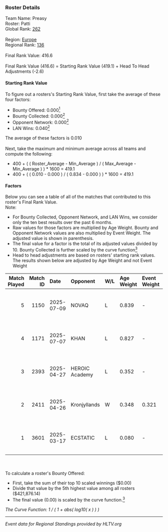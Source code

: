 ### Roster Details<br />
Team Name: Preasy<br />
Roster: Patti<br />
Global Rank: [262](../../standings_global_2025_09_01.md)<br />
<br />
Region: [Europe]( ../../standings_europe_2025_09_01.md)<br />
Regional Rank: [136]( ../../standings_europe_2025_09_01.md)<br />
<br />
Final Rank Value:  416.6<br />
<br />
Final Rank Value (416.6) = Starting Rank Value (419.1) + Head To Head Adjustments (-2.6)<br />

#### Starting Rank Value<br />
To figure out a rosters's Starting Rank Value, first take the average of these four factors:<br />
- Bounty Offered: 0.000[<sup>1</sup>](#table2)
- Bounty Collected: 0.000[<sup>2</sup>](#table1)
- Opponent Network: 0.000[<sup>2</sup>](#table1)
- LAN Wins: 0.040[<sup>2</sup>](#table1)

The average of these factors is 0.010<br />
<br />
Next, take the maximum and minimum average across all teams and compute the following:<br />
- 400 + ( ( Roster_Average - Min_Average ) / ( Max_Average - Min_Average ) ) * 1600 = 419.1
- 400 + ( ( 0.010 - 0.000 ) / ( 0.834 - 0.000 ) ) * 1600 = 419.1


#### Factors<br />
Below you can see a table of all of the matches that contributed to this roster's Final Rank Value.<br />
Note:<br />

- For Bounty Collected, Opponent Network, and LAN Wins, we consider only the ten best results over the past 6 months.
- Raw values for those factors are multiplied by Age Weight. Bounty and Opponent Network values are also multiplied by Event Weight. The adjusted value is shown in parenthesis.
- The final value for a factor is the total of its adjusted values divided by 10. Bounty Collected is further scaled by the curve function[<sup>3</sup>](#curveFunction)
- Head to head adjustments are based on rosters' starting rank values. The results shown below are adjusted by Age Weight and not Event Weight
<span id="table1"></span><br />


| Match Played | Match ID | Date       | Opponent       | W/L | Age Weight | Event Weight | Bounty Collected | Opponent Network | LAN Wins  | H2H Adj. | Roster                                 |
| -: | -: | :- | :- | :- | :- | :- | :- | :- | :- | -: | :- |
|            5 |     1150 | 2025-07-09 | NOVAQ          | L   | 0.839      | -            | -                | -                | -         |    -2.56 | bekker, Boye, Patti, Tubsy, Viggo      |
|            4 |     1171 | 2025-07-07 | KHAN           | L   | 0.827      | -            | -                | -                | -         |    -3.32 | bekker, Boye, Patti, Tubsy, Viggo      |
|            3 |     2393 | 2025-04-27 | HEROIC Academy | L   | 0.352      | -            | -                | -                | -         |    -1.79 | AcilioN, bekker, Boye, Griller, Patti  |
|            2 |     2411 | 2025-04-26 | Kronjyllands   | W   | 0.348      | 0.321        | 0.000 (0.000)    | 0.000 (0.000)    | 1 (0.348) |     5.14 | AcilioN, bekker, Boye, Griller, Patti  |
|            1 |     3601 | 2025-03-17 | ECSTATIC       | L   | 0.080      | -            | -                | -                | -         |    -0.04 | AcilioN, Beccie, Griller, Patti, Viggo |

<br />
<span id="table2"></span><br />
To calculate a roster's Bounty Offered:<br />

- First, take the sum of their top 10 scaled winnings ($0.00)
- Divide that value by the 5th highest value among all rosters ($421,876.14)
- The final value (0.00) is scaled by the curve function.[<sup>3</sup>](#curveFunction)

<span id="curveFunction"></span>_The Curve Function: 1 / ( 1 + abs( log10( x ) ) )_<br />

---
_Event data for Regional Standings provided by HLTV.org_<br />
